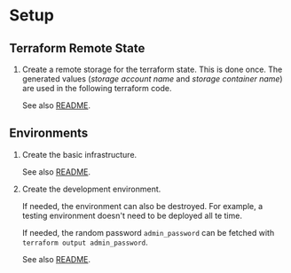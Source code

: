 # Setup

## Terraform Remote State

1. Create a remote storage for the terraform state.
   This is done once. The generated values (_storage account name_ and _storage container name_) are used in the following
   terraform code.

   See also [README](../src/terraform/tfstate/README.md).

## Environments

1. Create the basic infrastructure.

   See also [README](../src/terraform/infra/README.md).

1. Create the development environment.

   If needed, the environment can also be destroyed. For example, a testing environment doesn't need to be deployed all te time.

   If needed, the random password `admin_password` can be fetched with `terraform output admin_password`.

   See also [README](../src/terraform/development/README.md).
